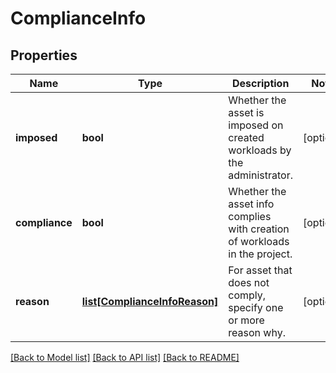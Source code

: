 # ComplianceInfo

## Properties
Name | Type | Description | Notes
------------ | ------------- | ------------- | -------------
**imposed** | **bool** | Whether the asset is imposed on created workloads by the administrator. | [optional] 
**compliance** | **bool** | Whether the asset info complies with creation of workloads in the project. | [optional] 
**reason** | [**list[ComplianceInfoReason]**](ComplianceInfoReason.md) | For asset that does not comply, specify one or more reason why. | [optional] 

[[Back to Model list]](../README.md#documentation-for-models) [[Back to API list]](../README.md#documentation-for-api-endpoints) [[Back to README]](../README.md)

